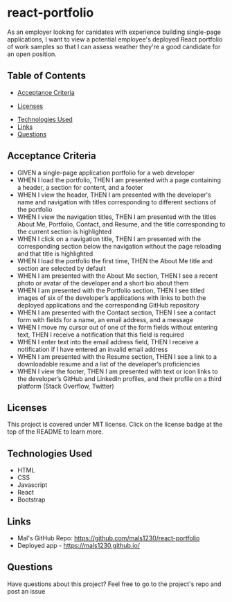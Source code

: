 # react-portfolio

As an employer looking for canidates with experience building single-page applications, I want to view a potential employee's deployed React portfolio of work samples so that I can assess weather they're a good candidate for an open position.

## Table of Contents
- [Acceptance Criteria](#acceptance-criteria)
* [Licenses](#licenses)
- [Technologies Used](#technologies-used)
- [Links](#links)
- [Questions](#questions)

## Acceptance Criteria 
- GIVEN a single-page application portfolio for a web developer
- WHEN I load the portfolio, THEN I am presented with a page containing a header, a section for content, and a footer
- WHEN I view the header, THEN I am presented with the developer's name and navigation with titles corresponding to different sections of the portfolio
- WHEN I view the navigation titles, THEN I am presented with the titles About Me, Portfolio, Contact, and Resume, and the title corresponding to the current section is highlighted
- WHEN I click on a navigation title, THEN I am presented with the corresponding section below the navigation without the page reloading and that title is highlighted
- WHEN I load the portfolio the first time, THEN the About Me title and section are selected by default
- WHEN I am presented with the About Me section, THEN I see a recent photo or avatar of the developer and a short bio about them
- WHEN I am presented with the Portfolio section, THEN I see titled images of six of the developer’s applications with links to both the deployed applications and the corresponding GitHub repository
- WHEN I am presented with the Contact section, THEN I see a contact form with fields for a name, an email address, and a message
- WHEN I move my cursor out of one of the form fields without entering text, THEN I receive a notification that this field is required
- WHEN I enter text into the email address field, THEN I receive a notification if I have entered an invalid email address
- WHEN I am presented with the Resume section, THEN I see a link to a downloadable resume and a list of the developer’s proficiencies
- WHEN I view the footer, THEN I am presented with text or icon links to the developer’s GitHub and LinkedIn profiles, and their profile on a third platform (Stack Overflow, Twitter) 

## Licenses
This project is covered under MIT license.  Click on the license badge at the top of the README to learn more.

## Technologies Used
- HTML
- CSS
- Javascript
- React 
- Bootstrap

## Links
- Mal's GitHub Repo: https://github.com/mals1230/react-portfolio
- Deployed app - https://mals1230.github.io/

## Questions
Have questions about this project? Feel free to go to the project's repo and post an issue